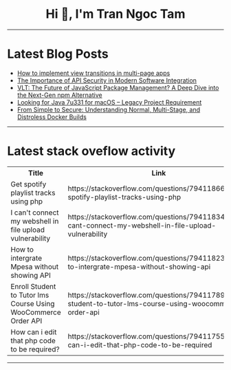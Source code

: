 <h1 align="center">Hi 👋, I'm Tran Ngoc Tam</h1>

---

# Latest Blog Posts 
<!-- BLOG-POST-LIST:START -->
- [How to implement view transitions in multi-page apps](https://dev.to/logrocket/how-to-implement-view-transitions-in-multi-page-apps-2gek)
- [The Importance of API Security in Modern Software Integration](https://dev.to/igventurelli/the-importance-of-api-security-in-modern-software-integration-44cj)
- [VLT: The Future of JavaScript Package Management? A Deep Dive into the Next-Gen npm Alternative](https://dev.to/koushikmaratha/vlt-the-future-of-javascript-package-management-a-deep-dive-into-the-next-gen-npm-alternative-hof)
- [Looking for Java 7u331 for macOS – Legacy Project Requirement](https://dev.to/adpo/looking-for-java-7u331-for-macos-legacy-project-requirement-25m6)
- [From Simple to Secure: Understanding Normal, Multi-Stage, and Distroless Docker Builds](https://dev.to/shweta_thikekar/from-simple-to-secure-understanding-normal-multi-stage-and-distroless-docker-builds-ell)
<!-- BLOG-POST-LIST:END -->

---

# Latest stack oveflow activity
<table>
  <tr><th>Title</th><th>Link</th></tr>
  <!-- STACKOVERFLOW:START --><tr><td>Get spotify playlist tracks using php</td><td>https://stackoverflow.com/questions/79411866/get-spotify-playlist-tracks-using-php</td></tr><tr><td>I can&#39;t connect my webshell in file upload vulnerability</td><td>https://stackoverflow.com/questions/79411834/i-cant-connect-my-webshell-in-file-upload-vulnerability</td></tr><tr><td>How to intergrate Mpesa without showing API</td><td>https://stackoverflow.com/questions/79411823/how-to-intergrate-mpesa-without-showing-api</td></tr><tr><td>Enroll Student to Tutor lms Course Using WooCommerce Order API</td><td>https://stackoverflow.com/questions/79411789/enroll-student-to-tutor-lms-course-using-woocommerce-order-api</td></tr><tr><td>How can i edit that php code to be required?</td><td>https://stackoverflow.com/questions/79411755/how-can-i-edit-that-php-code-to-be-required</td></tr><!-- STACKOVERFLOW:END -->
</table>

---


